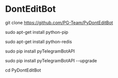 # DontEditBot
git clone https://github.com/PG-Team/PyDontEditBot

sudo apt-get install python-pip

sudo apt-get install python-redis

sudo pip install pyTelegramBotAPI

sudo pip install pyTelegramBotAPI --upgrade

cd PyDontEditBot
